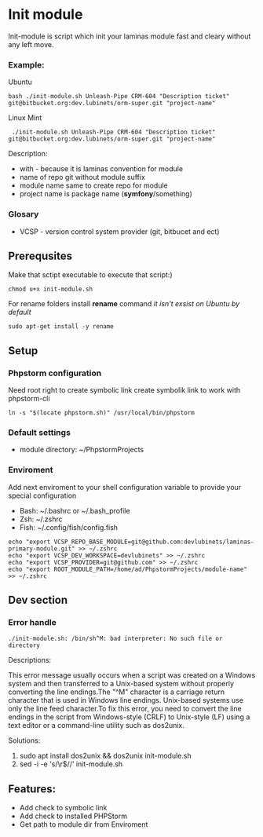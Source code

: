 # Init module


Init-module is script which init your laminas module fast and cleary without any left move.

### Example:

Ubuntu
```shell
bash ./init-module.sh Unleash-Pipe CRM-604 "Description ticket" git@bitbucket.org:dev.lubinets/orm-super.git "project-name"

```

Linux Mint
```shell
 ./init-module.sh Unleash-Pipe CRM-604 "Description ticket" git@bitbucket.org:dev.lubinets/orm-super.git "project-name"
```

Description:

* with - because it is laminas convention for module
* name of repo git without module suffix
* module name same to create repo for module
* project name is package name (**symfony**/something)


### Glosary 

* VCSP - version control system provider (git, bitbucet and ect)

## Prerequsites

Make that sctipt executable to execute that script:)

```shell
chmod u+x init-module.sh
```

For rename folders install **rename** command _it isn't exsist on Ubuntu by default_

```shell
sudo apt-get install -y rename
```


## Setup

### Phpstorm configuration

Need root right to create symbolic link create symbolik link to work with phpstorm-cli
```shell
ln -s "$(locate phpstorm.sh)" /usr/local/bin/phpstorm
```

### Default settings

* module directory: ~/PhpstormProjects 

### Enviroment 

Add next enviroment to your shell configuration variable to provide your special configuration

* Bash: ~/.bashrc or ~/.bash_profile
* Zsh: ~/.zshrc
* Fish: ~/.config/fish/config.fish


```shell
echo "export VCSP_REPO_BASE_MODULE=git@github.com:devlubinets/laminas-primary-module.git" >> ~/.zshrc
echo "export VCSP_DEV_WORKSPACE=devlubinets" >> ~/.zshrc
echo "export VCSP_PROVIDER=git@github.com" >> ~/.zshrc
echo "export ROOT_MODULE_PATH=/home/ad/PhpstormProjects/module-name" >> ~/.zshrc
```

## Dev section

### Error handle

```shell
./init-module.sh: /bin/sh^M: bad interpreter: No such file or directory
```

Descriptions: 

This error message usually occurs when a script was created on a Windows system and then transferred to a Unix-based system without properly converting the line endings.The "^M" character is a carriage return character that is used in Windows line endings. Unix-based systems use only the line feed character.To fix this error, you need to convert the line endings in the script from Windows-style (CRLF) to Unix-style (LF) using a text editor or a command-line utility such as dos2unix.

Solutions:
1. sudo apt install dos2unix &&  dos2unix init-module.sh 
2. sed -i -e 's/\r$//' init-module.sh


## Features:
* Add check to symbolic link
* Add check to installed PHPStorm
* Get path to module dir from Enviroment

